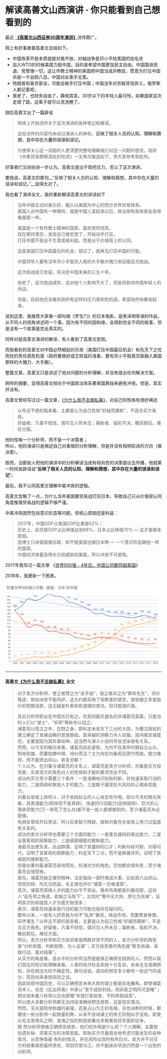 # 解读高善文山西演讲 · 你只能看到自己想看到的
最近 [__《高善文山西证券30周年演讲》__](http://t.cn/ReQf0NW)流传颇广。

网上有好事者替高善文总结如下。

*   中国改革开放本质就是对美开放，对越战争是邓小平给美国的投名状
*   加入WTO的时候美国力挺中国，目的是希望中国更加民主自由。中国国进民退、党管理一切，这让传教士精神的美国把中国当成异教徒，愿意为打压中国杀敌一千自损八百。中国对此束手无策。
*   特朗普和普京密谈，可能会联手打压中国；中国当年对苏联背信弃义，俄罗斯人都记着呢。
*   我老了，也财务自由了，静观其变。30岁以下的年轻人最可怜，如果国家这次走错了路，这辈子就可以洗洗睡了。

随后高善文出了一篇辟谣

> 网络上开始流传关于这次演讲的各种笔记和解读。
> 
> 这些流传的内容均未经过演讲人的审核，**反映了相关人员的认知、理解和猜想，其中存在大量的误读和误记。**
> 
> 为使得关心这一话题的人更清楚完整地理解我们对这一问题的想法，现将《中美贸易摩擦深处的忧虑》一文再次推送如下，供大家参考和批判。

好事者们又纷纷进一步认为，高善文是出于政府压力，否认了这次演讲。

要我说，高善文的那句__“反映了相关人员的认知、理解和猜想，其中存在大量的误读和误记。”__说得太对了。

我也看了演讲全文，我的重新解读高善文的讲话如下

> 当年中国主动对美示好，融入以美国为中心的西方世界贸易体系。  
> 美国人对中国有一种期待，就是中国人富起来以后，政治架构渐渐就会变得像美国一样。
> 
> 美国是一个有传教士精神的国家，喜欢党同伐异。  
> 现在期待落空，发现自己被忽悠了，开始动手打压。  
> 打压中国不是出于生意或者利益，而是出于价值观上的认同。
> 
> 这是美国打压中国最后的机会，错过了，就再无打压中国的可能。
> 
> 中国领导人要有当年邓小平脱苏入美的大手腕大魄力来迎接这次挑战。
> 
> 这次挑战成王败寇，将决定中国未来的三五十年。
> 
> 他老了，这次挑战成败，这对他个人影响不大了，但是将影响中国年轻人的命运。
> 
> 但是，目前他还没看到政府有这样的压力感和危机感。希望政府快重视起来。

说到这里，我推荐大家看一部叫做《罗生门》的日本电影，是黑泽明导演的作品，从不同人的视角讲述同一个事。因为有不同的因和缘，会得到完全不同的故事，但是没有一个故事是完全真实的。

同样对是高善文演讲的解读，有人看到了高善文悲观。

而我看到的高善文对中国必然崛起的乐观（美国打压中国最后机会）和先天下之忧而忧的责任感危机感（政府要做好成王败寇的准备，要有邓小平脱离苏联融入美国那样的大魄力、大手腕）。

整篇文章，高善文只是讲述了他对问题的分析理解，并没有提出任何解决方案。

网传的摘要，显得高善文倾向于中国政治体系要美国靠拢来避免冲突。但是，其实并没有。

高善文曾经写过过一篇文章，[《为什么我不去做私募》](http://t.cn/ReQW6Hc)，对自己的性格有很好阐述

> 以年近不惑的我来看，主要是认为自己性格“好疑而寡断”，不适合买方角色。  
> 好疑者，凡事不轻信，偶可见人所未见；寡断者，临机不决，瞻前顾后，难任方面。

他的性格一个分析师，而不是一个决策者；  
所以，他的演讲只是阐述自己对事情的分析理解，但是并没有指明前进的方向（做决策）。

故而，当那些人把他的演讲中的分析解读当成有倾向性的决策倡议去传播，他就第一时间发辟谣说“__反映了相关人员的认知、理解和猜想，其中存在大量的误读和误记__”。

最后，我不认同高善文理解中美冲突的逻辑。

高善文忽略了一点，为什么当年美国要贸易战打压日本，导致自己只从价值观认同角度推理贸易战的逻辑不够严谨。

中美冲突固然包括意识形态等问题，但核心原因还是利益：

> 2017年，中国GDP占美国GDP比重是62%；  
> 历史上，前苏联GDP占比峰值达到68%，日本占比峰值70% — 这才是根本原因。  
> 高博士只讲美国搞苏联，却不提美国也搞日本啊 — 一个意识形态跟他一样的国家。  
> 中国经济体量及增长已经威胁到美国，所以冲突不可避免。

2017年我写过一篇文章 《[世界500强 - 4年后，中国公司数将超美国](http://t.cn/ReQQlrz)》

2018年，我更新一下图表。

![屏幕快照 2018-07-20 上午2.05.06.png](/-/S/png/SQOp7AxjaBMzZbQKxMGF4GNU07YxCb7XKHNdQg.png)

---

#### 高善文[《为什么我不去做私募》](http://t.cn/ReQW6Hc)全文

> 对于卖方分析师，誉之者赞之为“金手指”，毁之者斥之为“算命先生”，评价殊途，势如冰炭不能同炉，这大约都反映了观察者的感受，其依据又多是股价的短期涨跌，这无疑是朴素和有道理的想法，但可能很片面。  
> 
> 其实分析师职业在中国古已有之，在民间最负盛名的非诸葛亮莫属，只是当时人们以“谋士”、“军师”等称号以冠之。  
> 诸葛亮以而立之年，在野之身，即料定未来天下三分的大势，为蜀汉政权的建立确定了发展战略的思想基础，其卓越的洞察力令人叹服。民间推崇诸葛亮，主要是因为其料事如神，这当然与演义小说的夸张渲染很有关系。  
> 然而，以今天的眼光来看，诸葛亮如此睿智，为何不在青年时期自立山头，割地称雄，而要抱膝吟啸、待价而沽？又为何在刘备死后困守西南，勉力维持，而不能师出祁山，收复旧都？  
> 个人以为，在刘备与诸葛亮的关系上，诸葛亮是卖方分析师，刘备是买方投资者，买卖双方的角色对人的性格和才能的要求完全不同。  
> 成功的买方至少需要三个条件：一是准确地识别和判断、并快速采取行动的能力，二是网络和聚拢人才的能力，三是敢于接受巨大风险的心理承受能力。  
> 刘备长坂坡上摔阿斗，对于收拢赵云的人心肯定有作用。但以今天的眼光来看，其表演能力(假摔而不是真摔)、快速的行动能力(说摔就摔)、巨大的心理承受能力(万一摔死了怎么办)都不是一般人能够做到的，至少诸葛亮未必能够。  
> 有朋友曾经开玩笑说，阿斗后来智力残缺，就和刘备在长坂坡上用力过猛是有关系的。  
> 成功的卖方分析师也需要三个方面的能力：一是善言雄辩的表达能力，二是全面客观的观察能力，三是缜密细致的推断能力。  
> 诸葛亮出使东吴，舌战群儒，证明了其雄辩的口才；判断孙权可联，刘璋可代，证明了其客观的观察能力；料定天下三分，而不是群雄并列，证明了其缜密的推断能力。  
> 但是如果刘备诸葛亮易地而处，扮演对方的角色，恐怕都会很失败；至少诸葛亮会很受挫。  
> 首先，诸葛亮缺乏冒险精神，注定独挡一面时难成大事，比如其六出祁山，劳民伤财、均无功而返，毛主席也评价“诸葛一生唯谨慎”。  
> 其次，诸葛亮笼络人才的能力似乎不突出，晚年所用都是刘备旧部，这些人“追先帝之殊遇，欲报之与陛下”。北伐时“蜀中无大将，廖化为先锋”，证明其识别和提拔人才方面欠账很多；  
> 再次，诸葛亮快速采取行动的能力可能也是存在疑问的。  
> 数年以来，一直有人好奇我为何不“私奔”募资，转战市场，而要寄身券商，码字谋生？以年近不惑的我来看，主要是认为自己性格“好疑而寡断”，不适合买方角色。好疑者，凡事不轻信，偶可见人所未见；寡断者，临机不决，瞻前顾后，难任方面。  
> 所以，卖方分析师和买方投资者是两群非常不同的人，卖方分析师的角色是“分析局面、判断趋势、为人设谋”；买方投资者的角色是“察言纳谏、采取行动、面对结果”。  
> 从买方的角度看，高水平的分析师当然是能够正确预言趋势的人。然而以我们现在的知识和理解来看，人类的经济社会系统十分复杂，未来无法准确预知，存在相当大的不确定性。换句话说，成功的预言多少都有一些运气的成分，否则何来承担风险之说。  
> 因此综观中国历史，可以正确预言未来大势的谋士都是凤毛麟角。即使诸葛亮本人，也在《后出师表》中承认“至于成败利钝，则非臣之明所可逆睹”；明太祖朱重八称帝以后也感慨“本想打家劫舍、不料弄假成真”。  
> 所以绝大多数分析师都无法持续准确地预言趋势，这是现实情况。  
> 然而，无论是割地称雄的豪强，还是占山为王的毛贼，杀伐决断的时候，都要找一些分析师一起商量利弊，从来不咨询谋士的帝王将相似乎没有。即使以毛主席用兵之明，淮海之役的构思部署也多赖粟裕将军面折廷争。  
> 既 然分析师很难正确预言趋势，他们的作用是什么呢？个人理解，主要是拾遗补缺、完善买方的决策思路，帮助买方尽量周全地考虑可能发生的各种情况，从而争取最 有利的情况，并在风险出现时有所应对。卖方并不对买方的结果承担最终责任，项羽饮恨乌江，并不能抹杀项良仍然是一个出色的分析师。
